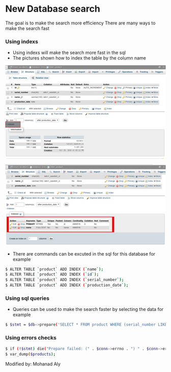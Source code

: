 # New Database search
The goal is to make the search more efficiency
There are many ways to make the search fast 

### Using indexs

- Using indexs will make the search more fast in the sql 
- The pictures shown how to index the table by the column name
 
![alt text](https://github.com/mohanad86/databasesearch/blob/master/img/indexs.jpg)

![alt text](https://github.com/mohanad86/databasesearch/blob/master/img/indexfulltext.jpg)

- There are commands can be excuted in the sql for this database for example

```sh
$ ALTER TABLE `product` ADD INDEX (`name`);
$ ALTER TABLE `product` ADD INDEX (`id`);
$ ALTER TABLE `product` ADD INDEX (`serial_number`);
$ ALTER TABLE `product` ADD INDEX (`production_date`);
```
### Using sql queries 
- Queries can be used to make the search faster by selecting the data for example
```sh 
$ $stmt = $db->prepare('SELECT * FROM product WHERE (serial_number LIKE ? OR name LIKE ?) ORDER BY production_date DESC LIMIT 10');
``` 

### Using errors checks 

```sh
$ if (!$stmt) die("Prepare failed: (" . $conn->errno . ") " . $conn->error);
$ var_dump($products);
```

Modified by: Mohanad Aly 
